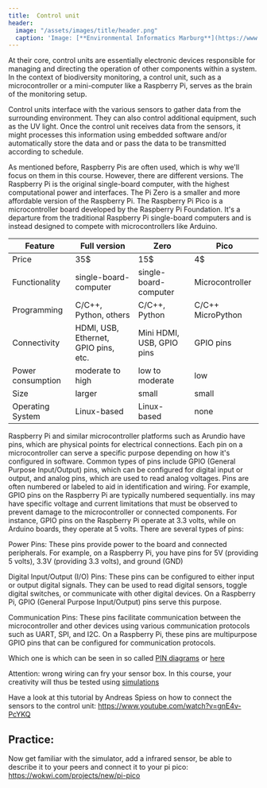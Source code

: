 ```yaml
---
title:  Control unit
header:
  image: "/assets/images/title/header.png"
  caption: 'Image: [**Environmental Informatics Marburg**](https://www.uni-marburg.de/en/fb19/disciplines/physisch/environmentalinformatics)'
---
```


 At their core, control units are essentially electronic devices responsible for managing and directing the operation of other components within a system. In the context of biodiversity monitoring, a control unit, such as a microcontroller or a mini-computer like a Raspberry Pi, serves as the brain of the monitoring setup.

 Control units interface with the various sensors to gather data from the surrounding environment. They can also control additional equipment, such as the UV light. Once the control unit receives data from the sensors, it might processes this information using embedded software and/or automatically store the data and or pass the data to be transmitted according to schedule.

As mentioned before, Raspberry Pis are often used, which is why we'll focus on them in this course. However, there are different versions. The Raspberry Pi is the original single-board computer, with the highest computational power and interfaces. The  Pi Zero is a smaller and more affordable version of the Raspberry Pi. The Raspberry Pi Pico is a microcontroller board developed by the Raspberry Pi Foundation. It's a departure from the traditional Raspberry Pi single-board computers and is instead designed to compete with microcontrollers like Arduino.

| Feature | Full version | Zero | Pico |
|---------|------|-------|---------|
| Price | 35$ | 15$ | 4$ |
| Functionality | single-board-computer | single-board-computer | Microcontroller |
| Programming | C/C++, Python, others |  C/C++, Python | C/C++ MicroPython |
| Connectivity | HDMI, USB, Ethernet, GPIO pins, etc.| Mini HDMI, USB, GPIO pins	| GPIO pins	|
| Power consumption | moderate to high | low to moderate | low |
| Size | larger | small | small |
| Operating System | Linux-based | Linux-based | none |


Raspberry Pi and similar microcontroller platforms such as Arundio have pins, which are physical points for electrical connections. Each pin on a microcontroller can serve a specific purpose depending on how it's configured in software. Common types of pins include GPIO (General Purpose Input/Output) pins, which can be configured for digital input or output, and analog pins, which are used to read analog voltages. Pins are often numbered or labeled to aid in identification and wiring. For example, GPIO pins on the Raspberry Pi are typically numbered sequentially. ins may have specific voltage and current limitations that must be observed to prevent damage to the microcontroller or connected components. For instance, GPIO pins on the Raspberry Pi operate at 3.3 volts, while on Arduino boards, they operate at 5 volts. There are several types of pins:

Power Pins: These pins provide power to the board and connected peripherals. For example, on a Raspberry Pi, you have pins for 5V (providing 5 volts), 3.3V (providing 3.3 volts), and ground (GND)

Digital Input/Output (I/O) Pins: These pins can be configured to either input or output digital signals. They can be used to read digital sensors, toggle digital switches, or communicate with other digital devices. On a Raspberry Pi, GPIO (General Purpose Input/Output) pins serve this purpose.

Communication Pins: These pins facilitate communication between the microcontroller and other devices using various communication protocols such as UART, SPI, and I2C. On a Raspberry Pi, these pins are multipurpose GPIO pins that can be configured for communication protocols.

Which one is which can be seen in so called [PIN diagrams](https://datasheets.raspberrypi.com/pico/Pico-R3-A4-Pinout.pdf?_gl=1*9jh96r*_ga*ODU1NzcyNTE0LjE3MTI1NzQ2OTQ.*_ga_22FD70LWDS*MTcxMjU4NTkzNS4xMy4xLjE3MTI1ODcxNzYuMC4wLjA.) or [here](https://pinout.xyz/pinout/3v3_power)

Attention:  wrong wiring can fry your sensor box. In this course, your creativity will thus be tested using [simulations](https://wokwi.com/) 

Have a look at this tutorial by Andreas Spiess on how to connect the sensors to the control unit:
https://www.youtube.com/watch?v=gnE4v-PcYKQ


## Practice:
Now get familiar with the simulator, add a infrared sensor, be able to describe it to your peers and connect it to your pi pico:
https://wokwi.com/projects/new/pi-pico


